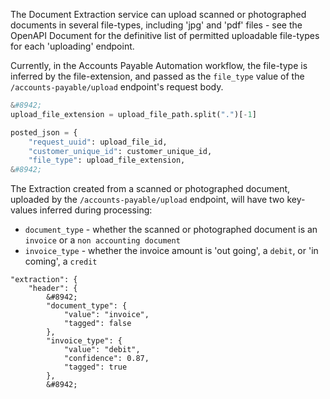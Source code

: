 The Document Extraction service can upload scanned or photographed documents in several
file-types, including 'jpg' and 'pdf' files - see the OpenAPI Document for the definitive
list of permitted uploadable file-types for each 'uploading' endpoint.

Currently, in the Accounts Payable Automation workflow, the file-type is inferred by the
file-extension, and passed as the `file_type` value of the `/accounts-payable/upload`
endpoint's request body.

```python
&#8942;
upload_file_extension = upload_file_path.split(".")[-1]

posted_json = {
    "request_uuid": upload_file_id,
    "customer_unique_id": customer_unique_id,
    "file_type": upload_file_extension,
&#8942;
```

The Extraction created from a scanned or photographed document, uploaded by the
`/accounts-payable/upload` endpoint, will have two key-values inferred 
during processing:
* `document_type` - whether the scanned or photographed document is an `invoice`
or a `non accounting document`
* `invoice_type` - whether the invoice amount is 'out going', a `debit`, or 'in coming',
a `credit`

```json:extraction
"extraction": {
    "header": {
        &#8942;
        "document_type": {
            "value": "invoice",
            "tagged": false
        },
        "invoice_type": {
            "value": "debit",
            "confidence": 0.87,
            "tagged": true
        },
        &#8942;
```
